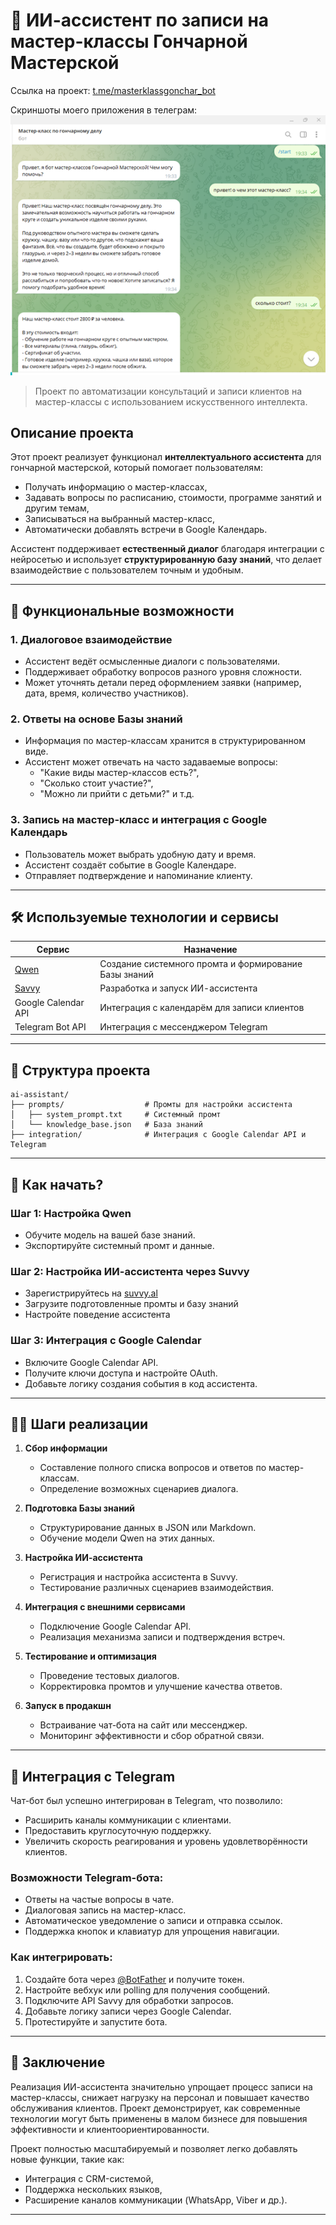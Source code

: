 # 🏺 ИИ-ассистент по записи на мастер-классы Гончарной Мастерской

Ссылка на проект: [t.me/masterklassgonchar_bot](https://t.me/masterklassgonchar_bot)

Скриншоты моего приложения в телеграм:
![скриншот1](https://github.com/SvetlM/ai_assistent_gonchar/blob/main/ai-g_1.png?raw=true)

> Проект по автоматизации консультаций и записи клиентов на мастер-классы с использованием искусственного интеллекта.

## Описание проекта

Этот проект реализует функционал **интеллектуального ассистента** для гончарной мастерской, который помогает пользователям:

- Получать информацию о мастер-классах,
- Задавать вопросы по расписанию, стоимости, программе занятий и другим темам,
- Записываться на выбранный мастер-класс,
- Автоматически добавлять встречи в Google Календарь.

Ассистент поддерживает **естественный диалог** благодаря интеграции с нейросетью и использует **структурированную базу знаний**, что делает взаимодействие с пользователем точным и удобным.

---

## 🔧 Функциональные возможности

### 1. **Диалоговое взаимодействие**
- Ассистент ведёт осмысленные диалоги с пользователями.
- Поддерживает обработку вопросов разного уровня сложности.
- Может уточнять детали перед оформлением заявки (например, дата, время, количество участников).

### 2. **Ответы на основе Базы знаний**
- Информация по мастер-классам хранится в структурированном виде.
- Ассистент может отвечать на часто задаваемые вопросы:  
  - "Какие виды мастер-классов есть?",  
  - "Сколько стоит участие?",  
  - "Можно ли прийти с детьми?" и т.д.

### 3. **Запись на мастер-класс и интеграция с Google Календарь**
- Пользователь может выбрать удобную дату и время.
- Ассистент создаёт событие в Google Календаре.
- Отправляет подтверждение и напоминание клиенту.

---

## 🛠️ Используемые технологии и сервисы

| Сервис | Назначение |
|--------|------------|
| [Qwen](https://qwenlm.github.io/) | Создание системного промта и формирование Базы знаний |
| [Savvy](https://suvvy.al/) | Разработка и запуск ИИ-ассистента |
| Google Calendar API | Интеграция с календарём для записи клиентов |
| Telegram Bot API | Интеграция с мессенджером Telegram |

---

## 📁 Структура проекта

```
ai-assistant/
├── prompts/                  # Промты для настройки ассистента
│   ├── system_prompt.txt     # Системный промт
│   └── knowledge_base.json   # База знаний
├── integration/              # Интеграция с Google Calendar API и Telegram

```

---

## 📌 Как начать?

### Шаг 1: Настройка Qwen
- Обучите модель на вашей базе знаний.
- Экспортируйте системный промт и данные.

### Шаг 2: Настройка ИИ-ассистента через Suvvy
- Зарегистрируйтесь на [suvvy.al](https://suvvy.al/)
- Загрузите подготовленные промты и базу знаний
- Настройте поведение ассистента

### Шаг 3: Интеграция с Google Calendar
- Включите Google Calendar API.
- Получите ключи доступа и настройте OAuth.
- Добавьте логику создания события в код ассистента.

---

## 🚶‍♂️ Шаги реализации

1. **Сбор информации**
   - Составление полного списка вопросов и ответов по мастер-классам.
   - Определение возможных сценариев диалога.

2. **Подготовка Базы знаний**
   - Структурирование данных в JSON или Markdown.
   - Обучение модели Qwen на этих данных.

3. **Настройка ИИ-ассистента**
   - Регистрация и настройка ассистента в Suvvy.
   - Тестирование различных сценариев взаимодействия.

4. **Интеграция с внешними сервисами**
   - Подключение Google Calendar API.
   - Реализация механизма записи и подтверждения встреч.

5. **Тестирование и оптимизация**
   - Проведение тестовых диалогов.
   - Корректировка промтов и улучшение качества ответов.

6. **Запуск в продакшн**
   - Встраивание чат-бота на сайт или мессенджер.
   - Мониторинг эффективности и сбор обратной связи.

---

## 🤖 Интеграция с Telegram

Чат-бот был успешно интегрирован в Telegram, что позволило:
- Расширить каналы коммуникации с клиентами.
- Предоставить круглосуточную поддержку.
- Увеличить скорость реагирования и уровень удовлетворённости клиентов.

### Возможности Telegram-бота:
- Ответы на частые вопросы в чате.
- Диалоговая запись на мастер-класс.
- Автоматическое уведомление о записи и отправка ссылок.
- Поддержка кнопок и клавиатур для упрощения навигации.

### Как интегрировать:
1. Создайте бота через [@BotFather](https://t.me/BotFather) и получите токен.
2. Настройте вебхук или polling для получения сообщений.
3. Подключите API Savvy для обработки запросов.
4. Добавьте логику записи через Google Calendar.
5. Протестируйте и запустите бота.

---

## 🧾 Заключение

Реализация ИИ-ассистента значительно упрощает процесс записи на мастер-классы, снижает нагрузку на персонал и повышает качество обслуживания клиентов. Проект демонстрирует, как современные технологии могут быть применены в малом бизнесе для повышения эффективности и клиентоориентированности.

Проект полностью масштабируемый и позволяет легко добавлять новые функции, такие как:
- Интеграция с CRM-системой,
- Поддержка нескольких языков,
- Расширение каналов коммуникации (WhatsApp, Viber и др.).

---
